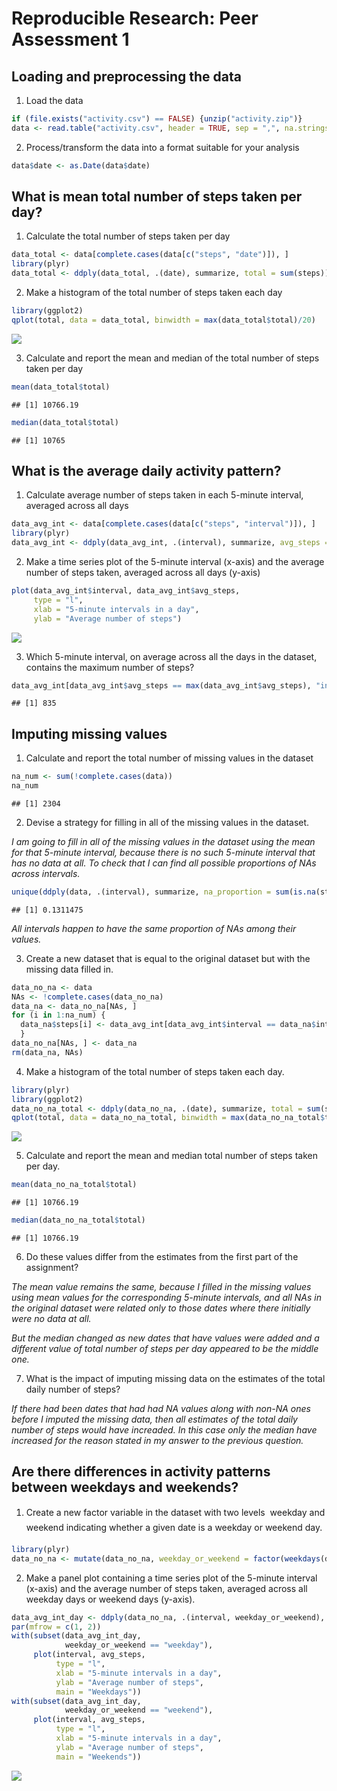 # Reproducible Research: Peer Assessment 1


## Loading and preprocessing the data

1. Load the data


```r
if (file.exists("activity.csv") == FALSE) {unzip("activity.zip")}
data <- read.table("activity.csv", header = TRUE, sep = ",", na.strings = NA)
```

2. Process/transform the data into a format suitable for your analysis


```r
data$date <- as.Date(data$date)
```

## What is mean total number of steps taken per day?

1. Calculate the total number of steps taken per day


```r
data_total <- data[complete.cases(data[c("steps", "date")]), ]
library(plyr)
data_total <- ddply(data_total, .(date), summarize, total = sum(steps))
```

2. Make a histogram of the total number of steps taken each day


```r
library(ggplot2)
qplot(total, data = data_total, binwidth = max(data_total$total)/20)
```

![](PA1_template_files/figure-html/unnamed-chunk-4-1.png) 

3. Calculate and report the mean and median of the total number of steps taken per day


```r
mean(data_total$total)
```

```
## [1] 10766.19
```

```r
median(data_total$total)
```

```
## [1] 10765
```

## What is the average daily activity pattern?

1. Calculate average number of steps taken in each 5-minute interval, averaged across all days


```r
data_avg_int <- data[complete.cases(data[c("steps", "interval")]), ]
library(plyr)
data_avg_int <- ddply(data_avg_int, .(interval), summarize, avg_steps = mean(steps))
```

2. Make a time series plot of the 5-minute interval (x-axis) and the average number of steps taken, averaged across all days (y-axis)


```r
plot(data_avg_int$interval, data_avg_int$avg_steps,
     type = "l",
     xlab = "5-minute intervals in a day",
     ylab = "Average number of steps")
```

![](PA1_template_files/figure-html/unnamed-chunk-7-1.png) 

3. Which 5-minute interval, on average across all the days in the dataset, contains the maximum number of steps?


```r
data_avg_int[data_avg_int$avg_steps == max(data_avg_int$avg_steps), "interval"]
```

```
## [1] 835
```

## Imputing missing values

1. Calculate and report the total number of missing values in the dataset


```r
na_num <- sum(!complete.cases(data))
na_num
```

```
## [1] 2304
```

2. Devise a strategy for filling in all of the missing values in the dataset.

_I am going to fill in all of the missing values in the dataset using the mean for that 5-minute interval, because there is no such 5-minute interval that has no data at all. To check that I can find all possible proportions of NAs across intervals._


```r
unique(ddply(data, .(interval), summarize, na_proportion = sum(is.na(steps)/length(steps)))$na_proportion)
```

```
## [1] 0.1311475
```

_All intervals happen to have the same proportion of NAs among their values._

3. Create a new dataset that is equal to the original dataset but with the missing data filled in.


```r
data_no_na <- data
NAs <- !complete.cases(data_no_na)
data_na <- data_no_na[NAs, ]
for (i in 1:na_num) {
  data_na$steps[i] <- data_avg_int[data_avg_int$interval == data_na$interval[i], ]$avg_steps
  }
data_no_na[NAs, ] <- data_na
rm(data_na, NAs)
```

4. Make a histogram of the total number of steps taken each day.


```r
library(plyr)
library(ggplot2)
data_no_na_total <- ddply(data_no_na, .(date), summarize, total = sum(steps))
qplot(total, data = data_no_na_total, binwidth = max(data_no_na_total$total)/20)
```

![](PA1_template_files/figure-html/unnamed-chunk-12-1.png) 

5. Calculate and report the mean and median total number of steps taken per day.


```r
mean(data_no_na_total$total)
```

```
## [1] 10766.19
```

```r
median(data_no_na_total$total)
```

```
## [1] 10766.19
```

6. Do these values differ from the estimates from the first part of the assignment?

_The mean value remains the same, because I filled in the missing values using mean values for the corresponding 5-minute intervals, and all NAs in the original dataset were related only to those dates where there initially were no data at all._

_But the median changed as new dates that have values were added and a different value of total number of steps per day appeared to be the middle one._

7. What is the impact of imputing missing data on the estimates of the total daily number of steps?

_If there had been dates that had had NA values along with non-NA ones before I imputed the missing data, then all estimates of the total daily number of steps would have increaded. In this case only the median have increased for the reason stated in my answer to the previous question._

## Are there differences in activity patterns between weekdays and weekends?

1. Create a new factor variable in the dataset with two levels  weekday and weekend indicating whether a given date is a weekday or weekend day.


```r
library(plyr)
data_no_na <- mutate(data_no_na, weekday_or_weekend = factor(weekdays(data_no_na$date) %in% c("Saturday", "Sunday"),labels = c("weekday", "weekend")))
```

2. Make a panel plot containing a time series plot of the 5-minute interval (x-axis) and the average number of steps taken, averaged across all weekday days or weekend days (y-axis).


```r
data_avg_int_day <- ddply(data_no_na, .(interval, weekday_or_weekend), summarize, avg_steps = mean(steps))
par(mfrow = c(1, 2))
with(subset(data_avg_int_day,
            weekday_or_weekend == "weekday"),
     plot(interval, avg_steps,
          type = "l",
          xlab = "5-minute intervals in a day",
          ylab = "Average number of steps",
          main = "Weekdays"))
with(subset(data_avg_int_day,
            weekday_or_weekend == "weekend"),
     plot(interval, avg_steps,
          type = "l",
          xlab = "5-minute intervals in a day",
          ylab = "Average number of steps",
          main = "Weekends"))
```

![](PA1_template_files/figure-html/unnamed-chunk-15-1.png) 
